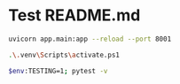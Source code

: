 # Test README.md

```bash
uvicorn app.main:app --reload --port 8001
```

```bash
.\.venv\Scripts\activate.ps1
```

```bash
$env:TESTING=1; pytest -v 
```
